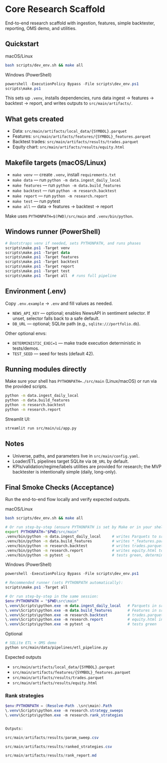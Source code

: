 # Core Research Scaffold

End-to-end research scaffold with ingestion, features, simple backtester, reporting, OMS demo, and utilities.

## Quickstart

macOS/Linux

```bash
bash scripts/dev_env.sh && make all
```

Windows (PowerShell)

```powershell
powershell -ExecutionPolicy Bypass -File scripts\dev_env.ps1
scripts\make.ps1
```

This sets up `.venv`, installs dependencies, runs data ingest → features → backtest → report, and writes outputs to `src/main/artifacts/`.

## What gets created

- Data: `src/main/artifacts/local_data/{SYMBOL}.parquet`
- Features: `src/main/artifacts/features/{SYMBOL}_features.parquet`
- Backtest trades: `src/main/artifacts/results/trades.parquet`
- Equity chart: `src/main/artifacts/results/equity.html`

## Makefile targets (macOS/Linux)

- `make venv` — create `.venv`, install `requirements.txt`
- `make data` — run `python -m data.ingest_daily_local`
- `make features` — run `python -m data.build_features`
- `make backtest` — run `python -m research.backtest`
- `make report` — run `python -m research.report`
- `make test` — run pytest
- `make all` — data → features → backtest → report

Make uses `PYTHONPATH=$(PWD)/src/main` and `.venv/bin/python`.

## Windows runner (PowerShell)

```powershell
# Bootstraps venv if needed, sets PYTHONPATH, and runs phases
scripts\make.ps1 -Target venv
scripts\make.ps1 -Target data
scripts\make.ps1 -Target features
scripts\make.ps1 -Target backtest
scripts\make.ps1 -Target report
scripts\make.ps1 -Target test
scripts\make.ps1 -Target all  # runs full pipeline
```

## Environment (.env)

Copy `.env.example` → `.env` and fill values as needed.

- `NEWS_API_KEY` — optional; enables NewsAPI in sentiment selector. If unset, selector falls back to a safe default.
- `DB_URL` — optional; SQLite path (e.g., `sqlite:///portfolio.db`).

Other optional envs:

- `DETERMINISTIC_EXEC=1` — make trade execution deterministic in tests/demos.
- `TEST_SEED` — seed for tests (default 42).

## Running modules directly

Make sure your shell has `PYTHONPATH=./src/main` (Linux/macOS) or run via the provided scripts.

```bash
python -m data.ingest_daily_local
python -m data.build_features
python -m research.backtest
python -m research.report
```

Streamlit UI:

```bash
streamlit run src/main/ui/app.py
```

## Notes

- Universe, paths, and parameters live in `src/main/config.yaml`.
- Loader/ETL pipelines target SQLite via `DB_URL` by default.
- KPIs/validation/regime/labels utilities are provided for research; the MVP backtester is intentionally simple (daily, long-only).

## Final Smoke Checks (Acceptance)

Run the end-to-end flow locally and verify expected outputs.

macOS/Linux

```bash
bash scripts/dev_env.sh && make all

# Or run step-by-step (ensure PYTHONPATH is set by Make or in your shell):
export PYTHONPATH="$PWD/src/main"
.venv/bin/python -m data.ingest_daily_local     # writes Parquets to src/main/artifacts/local_data
.venv/bin/python -m data.build_features         # writes *_features.parquet to src/main/artifacts/features
.venv/bin/python -m research.backtest           # writes trades.parquet to src/main/artifacts/results
.venv/bin/python -m research.report             # writes equity.html to src/main/artifacts/results
.venv/bin/python -m pytest -q                   # tests green, deterministic
```

Windows (PowerShell)

```powershell
powershell -ExecutionPolicy Bypass -File scripts\dev_env.ps1

# Recommended runner (sets PYTHONPATH automatically):
scripts\make.ps1 -Target all

# Or run step-by-step in the same session:
$env:PYTHONPATH = "$PWD\src\main"
\.venv\Scripts\python.exe -m data.ingest_daily_local   # Parquets in src\main\artifacts\local_data
\.venv\Scripts\python.exe -m data.build_features       # Features in src\main\artifacts\features
\.venv\Scripts\python.exe -m research.backtest         # trades.parquet in src\main\artifacts\results
\.venv\Scripts\python.exe -m research.report           # equity.html in src\main\artifacts\results
\.venv\Scripts\python.exe -m pytest -q                 # tests green
```

Optional

```bash
# SQLite ETL + OMS demo
python src/main/data/pipelines/etl_pipeline.py
```

Expected outputs

- `src/main/artifacts/local_data/{SYMBOL}.parquet`
- `src/main/artifacts/features/{SYMBOL}_features.parquet`
- `src/main/artifacts/results/trades.parquet`
- `src/main/artifacts/results/equity.html`

### Rank strategies
```powershell
$env:PYTHONPATH = (Resolve-Path .\src\main).Path
\.venv\Scripts\python.exe -m research.strategy_sweeps
\.venv\Scripts\python.exe -m research.rank_strategies


Outputs:

src/main/artifacts/results/param_sweep.csv

src/main/artifacts/results/ranked_strategies.csv

src/main/artifacts/results/rank_report.md
```
